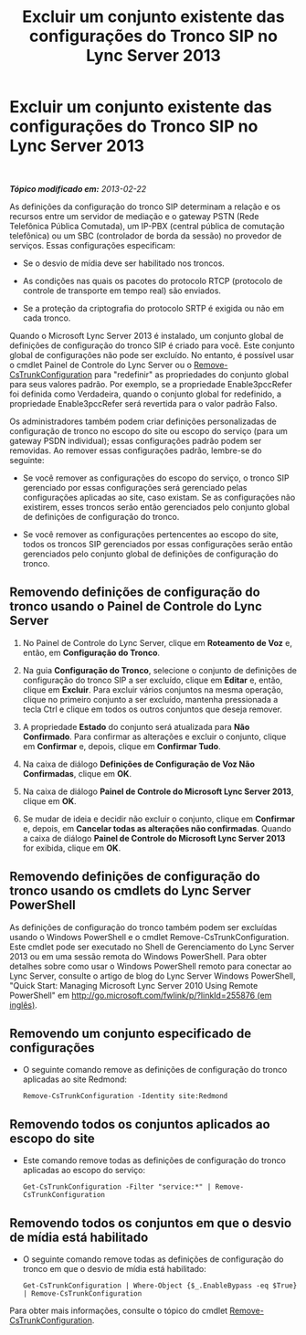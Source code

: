﻿---
title: Excluir um conjunto existente das configurações do Tronco SIP no Lync Server 2013
TOCTitle: Excluir um conjunto existente das configurações do Tronco SIP no Lync Server 2013
ms:assetid: 3b25f14d-884b-42dd-a866-460d276d3e43
ms:mtpsurl: https://technet.microsoft.com/pt-br/library/JJ688024(v=OCS.15)
ms:contentKeyID: 49886179
ms.date: 05/19/2016
mtps_version: v=OCS.15
ms.translationtype: HT
---

# Excluir um conjunto existente das configurações do Tronco SIP no Lync Server 2013

 

_**Tópico modificado em:** 2013-02-22_

As definições da configuração do tronco SIP determinam a relação e os recursos entre um servidor de mediação e o gateway PSTN (Rede Telefônica Pública Comutada), um IP-PBX (central pública de comutação telefônica) ou um SBC (controlador de borda da sessão) no provedor de serviços. Essas configurações especificam:

  - Se o desvio de mídia deve ser habilitado nos troncos.

  - As condições nas quais os pacotes do protocolo RTCP (protocolo de controle de transporte em tempo real) são enviados.

  - Se a proteção da criptografia do protocolo SRTP é exigida ou não em cada tronco.

Quando o Microsoft Lync Server 2013 é instalado, um conjunto global de definições de configuração do tronco SIP é criado para você. Este conjunto global de configurações não pode ser excluído. No entanto, é possível usar o cmdlet Painel de Controle do Lync Server ou o [Remove-CsTrunkConfiguration](https://docs.microsoft.com/en-us/powershell/module/skype/Remove-CsTrunkConfiguration) para "redefinir" as propriedades do conjunto global para seus valores padrão. Por exemplo, se a propriedade Enable3pccRefer foi definida como Verdadeira, quando o conjunto global for redefinido, a propriedade Enable3pccRefer será revertida para o valor padrão Falso.

Os administradores também podem criar definições personalizadas de configuração de tronco no escopo do site ou escopo do serviço (para um gateway PSDN individual); essas configurações padrão podem ser removidas. Ao remover essas configurações padrão, lembre-se do seguinte:

  - Se você remover as configurações do escopo do serviço, o tronco SIP gerenciado por essas configurações será gerenciado pelas configurações aplicadas ao site, caso existam. Se as configurações não existirem, esses troncos serão então gerenciados pelo conjunto global de definições de configuração do tronco.

  - Se você remover as configurações pertencentes ao escopo do site, todos os troncos SIP gerenciados por essas configurações serão então gerenciados pelo conjunto global de definições de configuração do tronco.

## Removendo definições de configuração do tronco usando o Painel de Controle do Lync Server

1.  No Painel de Controle do Lync Server, clique em **Roteamento de Voz** e, então, em **Configuração do Tronco**.

2.  Na guia **Configuração do Tronco**, selecione o conjunto de definições de configuração do tronco SIP a ser excluído, clique em **Editar** e, então, clique em **Excluir**. Para excluir vários conjuntos na mesma operação, clique no primeiro conjunto a ser excluído, mantenha pressionada a tecla Ctrl e clique em todos os outros conjuntos que deseja remover.

3.  A propriedade **Estado** do conjunto será atualizada para **Não Confirmado**. Para confirmar as alterações e excluir o conjunto, clique em **Confirmar** e, depois, clique em **Confirmar Tudo**.

4.  Na caixa de diálogo **Definições de Configuração de Voz Não Confirmadas**, clique em **OK**.

5.  Na caixa de diálogo **Painel de Controle do Microsoft Lync Server 2013**, clique em **OK**.

6.  Se mudar de ideia e decidir não excluir o conjunto, clique em **Confirmar** e, depois, em **Cancelar todas as alterações não confirmadas**. Quando a caixa de diálogo **Painel de Controle do Microsoft Lync Server 2013** for exibida, clique em **OK**.

## Removendo definições de configuração do tronco usando os cmdlets do Lync Server PowerShell

As definições de configuração do tronco também podem ser excluídas usando o Windows PowerShell e o cmdlet Remove-CsTrunkConfiguration. Este cmdlet pode ser executado no Shell de Gerenciamento do Lync Server 2013 ou em uma sessão remota do Windows PowerShell. Para obter detalhes sobre como usar o Windows PowerShell remoto para conectar ao Lync Server, consulte o artigo de blog do Lync Server Windows PowerShell, "Quick Start: Managing Microsoft Lync Server 2010 Using Remote PowerShell" em [http://go.microsoft.com/fwlink/p/?linkId=255876 (em inglês)](http://go.microsoft.com/fwlink/p/?linkid=255876).

## Removendo um conjunto especificado de configurações

  - O seguinte comando remove as definições de configuração do tronco aplicadas ao site Redmond:
    
        Remove-CsTrunkConfiguration -Identity site:Redmond

## Removendo todos os conjuntos aplicados ao escopo do site

  - Este comando remove todas as definições de configuração do tronco aplicadas ao escopo do serviço:
    
        Get-CsTrunkConfiguration -Filter "service:*" | Remove-CsTrunkConfiguration

## Removendo todos os conjuntos em que o desvio de mídia está habilitado

  - O seguinte comando remove todas as definições de configuração do tronco em que o desvio de mídia está habilitado:
    
        Get-CsTrunkConfiguration | Where-Object {$_.EnableBypass -eq $True} | Remove-CsTrunkConfiguration

Para obter mais informações, consulte o tópico do cmdlet [Remove-CsTrunkConfiguration](https://docs.microsoft.com/en-us/powershell/module/skype/Remove-CsTrunkConfiguration).

